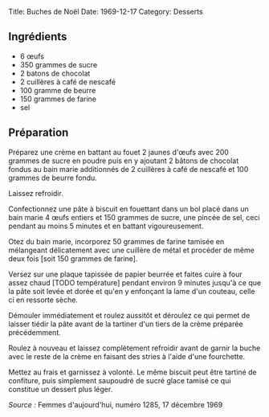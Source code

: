 Title: Buches de Noël
Date: 1969-12-17
Category: Desserts

## Ingrédients

* 6 œufs
* 350 grammes de sucre
* 2 batons de chocolat
* 2 cuillères à café de nescafé
* 100 gramme de beurre
* 150 grammes de farine
* sel

## Préparation

Préparez une crème en battant au fouet 2 jaunes d'œufs avec 200 grammes de sucre
en poudre puis en y ajoutant 2 bâtons de chocolat fondus au bain marie
additionnés de 2 cuillères à café de nescafé et 100 grammes de beurre fondu.

Laissez refroidir.

Confectionnez une pâte à biscuit en fouettant dans un bol placé dans un bain
marie 4 œufs entiers et 150 grammes de sucre, une pincée de sel, ceci pendant au
moins 5 minutes et en battant vigoureusement.

Otez du bain marie, incorporez 50 grammes de farine tamisée en mélangeant
délicatement avec une cuillère de métal et procéder de même deux fois [soit 150
grammes de farine].

Versez sur une plaque tapissée de papier beurrée et faites cuire à four assez
chaud [TODO température] pendant environ 9 minutes jusqu'à ce que la pâte soit
levée et dorée et qu'en y enfonçant la lame d'un couteau, celle ci en ressorte
sèche.

Démouler immédiatement et roulez aussitôt et déroulez ce qui permet de laisser
tiédir la pâte avant de la tartiner d'un tiers de la crème préparée
précédemment.

Roulez à nouveau et laissez complètement refroidir avant de garnir la buche avec
le reste de la crème en faisant des stries à l'aide d'une fourchette.

Mettez au frais et garnissez à volonté. Le même biscuit peut être tartiné de
confiture, puis simplement saupoudré de sucré glace tamisé ce qui constitue un dessert
plus léger.

*Source :* Femmes d'aujourd'hui, numéro 1285, 17 décembre 1969
